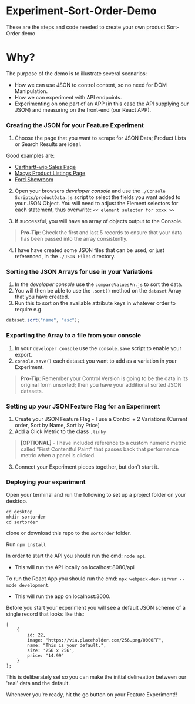 # Experiment-Sort-Order-Demo
These are the steps and code needed to create your own product Sort-Order demo

# Why? #

The purpose of the demo is to illustrate several scenarios: 

- How we can use JSON to control content, so no need for DOM Manipulation. 
- How we can experiment with API endpoints.
- Experimenting on one part of an APP (in this case the API supplying our JSON) and measuring on the front-end (our React APP).


### Creating the JSON for your Feature Experiment ###
1. Choose the page that you want to scrape for JSON Data; Product Lists or Search Results are ideal.

Good examples are:
- [Carthartt-wip Sales Page](https://www.carhartt-wip.com/en/men-sale)
- [Macys Product Listings Page](https://www.macys.com/shop/mens-clothing/sale-clearance)
- [Ford Showroom](https://shop.ford.com/showroom/?gnav=header-shop&linktype=build#/)


2. Open your browsers _developer console_ and use the `./Console Scripts/productData.js` script to select the fields you want added to your JSON Object. You will need to adjust the Element selectors for each statement, thus overwrite: `<< element selector for xxxx >>`

3. If successful, you will have an array of objects output to the Console. 

> **Pro-Tip**: Check the first and last 5 records to ensure that your data has been passed into the array consistently.

4. I have have created some JSON files that can be used, or just referenced, in the `./JSON Files` directory.

### Sorting the JSON Arrays for use in your Variations ###

1. In the _developer console_ use the `compareValuesFn.js` to sort the data.
2. You will then be able to use the `.sort()` method on the `dataset` Array that you have created.
3. Run this to sort on the available attribute keys in whatever order to require e.g. 

```javascript
dataset.sort("name", "asc");
```

### Exporting the Array to a file from your console ###

1. In your `developer console` use the `console.save` script to enable your export.
2. `console.save()` each dataset you want to add as a variation in your Experiment.

> **Pro-Tip**: Remember your Control Version is going to be the data in its original form unsorted; then you have your additional sorted JSON datasets.


### Setting up your JSON Feature Flag for an Experiment ###

1. Create your JSON Feature Flag - I use a Control + 2 Variations (Current order, Sort by Name, Sort by Price)
2. Add a Click Metric to the class `.linky`

> **[OPTIONAL]** - I have included reference to a custom numeric metric called "First Contentful Paint" that passes back that performance metric when a panel is clicked.

3. Connect your Experiment pieces together, but don't start it.

### Deploying your experiment ###

Open your terminal and run the following to set up a project folder on your desktop.

```
cd desktop  
mkdir sortorder  
cd sortorder  
```

clone or download this repo to the `sortorder` folder.

Run `npm install`

In order to start the API you should run the cmd: `node api`. 
- This will run the API locally on localhost:8080/api

To run the React App you should run the cmd: `npx webpack-dev-server --mode development`. 
- This will run the app on localhost:3000.

Before you start your experiment you will see a default JSON scheme of a single record that looks like this:

```
[
    {
        id: 22,
        image: "https://via.placeholder.com/256.png/0000FF",
        name: "This is your default.",
        size: '256 x 256',
        price: "14.99"
    }
];

```

This is deliberately set so you can make the initial delineation between our 'real' data and the default.

Whenever you're ready, hit the go button on your Feature Experiment!!


